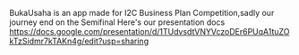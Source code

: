 BukaUsaha is an app made for I2C Business Plan Competition,sadly our journey end on the Semifinal
Here's our presentation docs https://docs.google.com/presentation/d/1TUdvsdtVNYVczoDEr6PUqA1tuZOkTzSidmr7kTAKn4g/edit?usp=sharing
